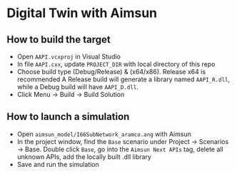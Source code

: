 # Digital Twin with Aimsun


## How to build the target
- Open `AAPI.vcxproj` in Visual Studio 
- In file `AAPI.cxx`, update `PROJECT_DIR` with local directory of this repo
- Choose build type (Debug/Release) & (x64/x86). Release x64 is recommended
    A Release build will generate a library named `AAPI_R.dll`, while a Debug build will have `AAPI_D.dll`.
- Click Menu -> Build -> Build Solution

## How to launch a simulation
- Open `aimsun_model/I66SubNetwork_aramco.ang` with Aimsun
- In the project window, find the `Base` scenario under Project -> Scenarios -> Base. Double click `Base`,
    go into the `Aimsun Next APIs` tag, delete all unknown APIs, add the locally built .dll library
- Save and run the simulation

